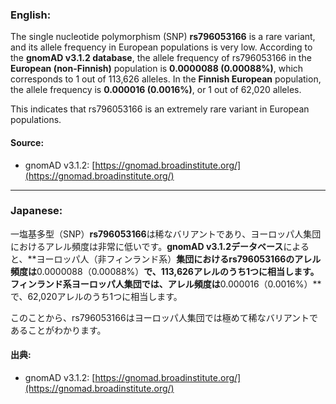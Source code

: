 ### English:
The single nucleotide polymorphism (SNP) **rs796053166** is a rare variant, and its allele frequency in European populations is very low. According to the **gnomAD v3.1.2 database**, the allele frequency of rs796053166 in the **European (non-Finnish)** population is **0.0000088 (0.00088%)**, which corresponds to 1 out of 113,626 alleles. In the **Finnish European** population, the allele frequency is **0.000016 (0.0016%)**, or 1 out of 62,020 alleles.

This indicates that rs796053166 is an extremely rare variant in European populations.

#### Source:
- gnomAD v3.1.2: [https://gnomad.broadinstitute.org/](https://gnomad.broadinstitute.org/)

---

### Japanese:
一塩基多型（SNP）**rs796053166**は稀なバリアントであり、ヨーロッパ人集団におけるアレル頻度は非常に低いです。**gnomAD v3.1.2データベース**によると、**ヨーロッパ人（非フィンランド系）**集団におけるrs796053166のアレル頻度は**0.0000088（0.00088%）**で、113,626アレルのうち1つに相当します。**フィンランド系ヨーロッパ人**集団では、アレル頻度は**0.000016（0.0016%）**で、62,020アレルのうち1つに相当します。

このことから、rs796053166はヨーロッパ人集団では極めて稀なバリアントであることがわかります。

#### 出典:
- gnomAD v3.1.2: [https://gnomad.broadinstitute.org/](https://gnomad.broadinstitute.org/)